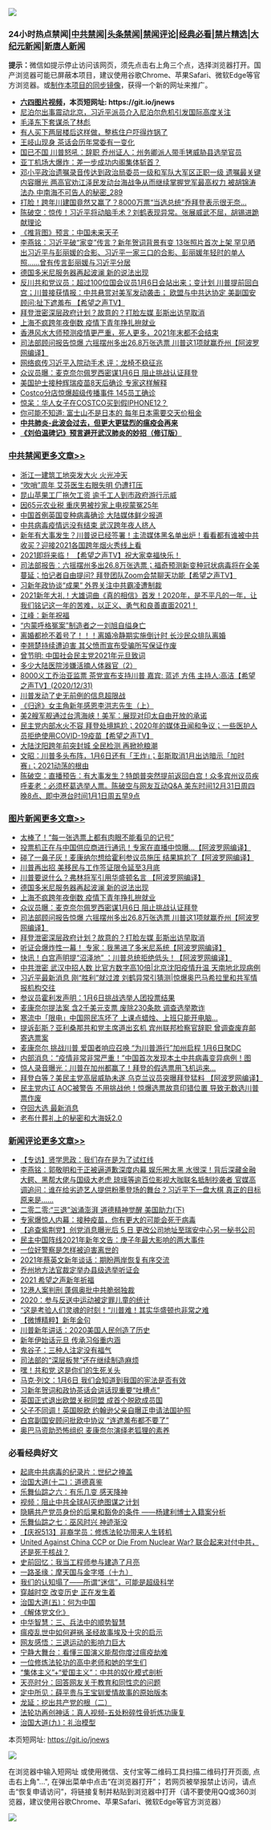 ![](https://raw.githubusercontent.com/fqnews/bnews/master/64photo/fqnews-qr.jpg)

<div id="tt">
<h3>24小时热点禁闻|<a href="#%E4%B8%AD%E5%85%B1%E7%A6%81%E9%97%BB%E6%9B%B4%E5%A4%9A%E6%96%87%E7%AB%A0">中共禁闻</a>|<a href="#%E5%9B%BE%E7%89%87%E6%96%B0%E9%97%BB%E6%9B%B4%E5%A4%9A%E6%96%87%E7%AB%A0">头条禁闻</a>|<a href="#%E6%96%B0%E9%97%BB%E8%AF%84%E8%AE%BA%E6%9B%B4%E5%A4%9A%E6%96%87%E7%AB%A0">禁闻评论|<a href="#%E5%BF%85%E7%9C%8B%E7%BB%8F%E5%85%B8%E5%A5%BD%E6%96%87">经典必看|<a href="/video.md#%E7%A6%81%E7%89%87%E7%B2%BE%E9%80%89">禁片精选</a>|<a href="https://github.com/fqnews/djy/blob/master/gb/nf1351518.md#1">大纪元新闻</a>|<a href="https://github.com/fqnews/ntdtv/blob/master/gb/prog204.md#1">新唐人新闻</a></h3>
<div><b>提示：</b>微信如提示停止访问该网页，须先点击右上角三个点，选择浏览器打开。国产浏览器可能已屏蔽本项目，建议使用谷歌Chrome、苹果Safari、微软Edge等官方浏览器。或<a href="https://github.com/fqnews/bnews/blob/master/%E5%88%B6%E4%BD%9Cgit%E7%A6%81%E9%97%BB%E9%95%9C%E5%83%8F.md">制作本项目的同步镜像</a>，获得一个新的网址来推广。</div>
<ul>
<li><b><a href="http://d1.bdrive.tk/64.mp4" target="_blank">六四图片视频</a>，本页短网址: https://git.io/jnews</b></li>
<li><a href="/headline/20201231/1458690.md">尼泊尔出事震动北京，习近平派员介入尼泊尔危机引发国际高度关注</a></li>
<li><a href="/bblog/20210101/1457799.md">毛泽东下套谋杀了林彪</a></li>
<li><a href="/cbnews/20201231/1458537.md">有人买下两层楼后这样做，整栋住户吓得炸锅了</a></li>
<li><a href="/cbnews/20210101/1458787.md">王岐山现身 茶话会历年常委有一变化</a></li>
<li><a href="/cnnews/20201231/1458559.md">国已不国 川普怒吼：辞职 乔州证人：州务卿派人带手铐威胁县选举官员</a></li>
<li><a href="/cnnews/20210101/1458816.md">亚丁机场大爆炸：差一步成功内阁集体斩首？</a></li>
<li><a href="/comments/20210101/1458833.md">邓小平政治遗嘱录音传达到政治局委员一级和军队大军区正职一级 遗嘱最关键内容曝光 两高官劝江泽民发动台海战争从而继续掌握党军最高权力 被胡锦涛法办 中南海不可告人的秘密_289</a></li>
<li><a href="/comments/20210101/1458718.md">打脸！跨年川建国竟然又赢了？8000万票“当选总统”乔拜登表示很无奈…</a></li>
<li><a href="/cbnews/20201231/1458577.md">陈破空：惊传！习近平将动脑手术？刘鹤表现异常。张展威武不屈，胡锡进跪献理论</a></li>
<li><a href="/comments/20210101/1458771.md">《推背图》预言：中国未来天子</a></li>
<li><a href="/comments/20201231/1458693.md">李燕铭：习近平破“家变”传言？新年贺词背景有变 13张照片首次上架 罕见晒出习近平与彭丽媛的合影、习近平一家三口的合影、彭丽媛年轻时的单人照……曾有传言彭丽媛与习近平分居</a></li>
<li><a href="/topimagenews/20210101/1458930.md">德国多米尼服务器再起波澜 新的说法出现</a></li>
<li><a href="/cbnews/20210101/1458740.md">反川共和党议员：超过100位国会议员1月6日会站出来；变计划 川普提前回白宫；川普接获情报：中共悬赏对美军发动袭击； 欧盟与中共达协定 美副国安顾问:扯下遮羞布 【希望之声TV】</a></li>
<li><a href="/topimagenews/20201231/1458656.md">拜登泄密深层政府计划？故意的？打脸左媒 彭斯出访早取消</a></li>
<li><a href="/topimagenews/20210101/1458808.md">上海不疯跨年夜倒数 疫情下青年挣扎拚就业</a></li>
<li><a href="/comments/20210101/1458707.md">香港风水大师预测疫情更严重，死人更多，2021年末都不会结束</a></li>
<li><a href="/topimagenews/20210101/1458715.md">司法部顾问报告惊爆 六摇摆州多出26.8万张选票 川普这1项就赢乔州【阿波罗网编译】</a></li>
<li><a href="/comments/20210101/1458719.md">网络疯传习近平入院动手术 评：龙椅不稳征兆</a></li>
<li><a href="/topimagenews/20210101/1458750.md">众议员曝：麦克奈尔佩罗西密谋1月6日 阻止挑战认证拜登</a></li>
<li><a href="/cnnews/20201231/1458516.md">美国护士接种辉瑞疫苗8天后确诊 专家这样解释</a></li>
<li><a href="/cnnews/20201231/1458543.md">Costco分店惊爆超级传播事件 145员工确诊</a></li>
<li><a href="/cnnews/20210101/1458794.md">惊呆：华人女子在COSTCO买到假IPHONE12？</a></li>
<li><a href="/funmedia/20210101/1458838.md">你可能不知道: 富士山不是日本的 每年日本需要交天价租金</a></li>
<li><b><a href="/comments/20200211/1275071.md" target="_blank">中共肺炎-此波会过去，但更大更猛烈的瘟疫会再来</a></b></li>
<li><b><a href="/comments/20200207/1272816.md" target="_blank">《刘伯温碑记》预言避开武汉肺炎的妙招（修订版）</a></b></li>
</ul>
</div>

<div class="catlist">
<h3><a href="/cbnews/" target="_blank">中共禁闻</a><span><a href="/cbnews/" target="_blank" rel="nofollow">更多文章>></a></span></h3>
<ul>
<li><a href="/cbnews/20210101/1459114.md" target="_blank">浙江一建筑工地突发大火 火光冲天</a></li>
<li><a href="/cbnews/20210101/1459107.md" target="_blank">“吹哨”周年 艾芬医生右眼失明 仍遭打压</a></li>
<li><a href="/cbnews/20210101/1459090.md" target="_blank">昆山苹果工厂拖欠工资 逾千工人到市政府游行示威</a></li>
<li><a href="/cbnews/20210101/1459078.md" target="_blank">因65元农业税 重庆男被抄家上电视蒙冤25年</a></li>
<li><a href="/cbnews/20210101/1459063.md" target="_blank">中国首例英国变种病毒确诊 大陆媒体鲜少报道</a></li>
<li><a href="/cbnews/20210101/1459047.md" target="_blank">中共病毒疫情远没有结束 武汉跨年夜人挤人</a></li>
<li><a href="/cbnews/20210101/1459043.md" target="_blank">新年有⼤事发⽣？川普说已经签署！主流媒体黑名单出炉！看看都有谁被中共收买？迎接2021各国跨年烟火秀线上看</a></li>
<li><a href="/cbnews/20210101/1459030.md" target="_blank">2021即将来临！ 【希望之声TV】祝大家幸福快乐！</a></li>
<li><a href="/cbnews/20210101/1458989.md" target="_blank">司法部报告：六摇摆州多出26.8万张选票；福奇预测新变种冠状病毒将在全美蔓延；怕记者自由提问? 拜登团队Zoom会禁聊天功能【希望之声TV】</a></li>
<li><a href="/cbnews/20210101/1458983.md" target="_blank">习新年政协谈“成果” 外界关注中共霸凌遭制裁</a></li>
<li><a href="/cbnews/20210101/1458981.md" target="_blank">2021新年大礼！大雄词曲《真的相信》首发！2020年，是不平凡的一年，让我们铭记这一年的苦难，以正义、勇气和良善直面2021！</a></li>
<li><a href="/cbnews/20210101/1458980.md" target="_blank">江峰：新年祝福</a></li>
<li><a href="/cbnews/20210101/1458962.md" target="_blank">“内蒙呼格冤案”制造者之一刘旭自缢身亡</a></li>
<li><a href="/cbnews/20210101/1458931.md" target="_blank">离婚都抢不着号了！！！离婚冷静期实施倒计时 长沙民众排队离婚</a></li>
<li><a href="/cbnews/20210101/1458917.md" target="_blank">李翘楚持续遭迫害 其父愤而宣布受骗所写保证作废</a></li>
<li><a href="/cbnews/20210101/1458782.md" target="_blank">曾节明: 中国社会民主党2021年元旦致词</a></li>
<li><a href="/cbnews/20210101/1458766.md" target="_blank">多少大陆医院涉嫌活摘人体器官（2）</a></li>
<li><a href="/cbnews/20210101/1458888.md" target="_blank">8000义工乔治亚监票   茶党宣布支持川普  嘉宾: 蓝述  方伟  主持人:高洁【希望之声TV】(2020/12/31)</a></li>
<li><a href="/cbnews/20210101/1458717.md" target="_blank">川普发动了史无前例的信息超限战</a></li>
<li><a href="/cbnews/20210101/1458713.md" target="_blank">《归途》女主角新年感恩李洪志先生（上）</a></li>
<li><a href="/cbnews/20210101/1458879.md" target="_blank">美2艘军舰通过台湾海峡！美军：展现对印太自由开放的承诺</a></li>
<li><a href="/cbnews/20210101/1458873.md" target="_blank">民主党内部水火不容  拜登处境尴尬；2020年的媒体丑闻和争议；一些医护人员拒绝使用COVID-19疫苗【希望之声TV】</a></li>
<li><a href="/cbnews/20210101/1458870.md" target="_blank">大陆沈阳跨年前突封城 全民检测 再掀抢粮潮</a></li>
<li><a href="/cbnews/20210101/1458863.md" target="_blank">文昭：川普多头布阵，1月6日还有「王炸」；彭斯取消1月出访暗示「加时赛」；2021动荡的根由</a></li>
<li><a href="/cbnews/20210101/1458851.md" target="_blank">陈破空：直播预告：有大事发生？特朗普突然提前返回白宫！众多宾州议员疾呼麦老：必须杯葛选举人票。陈破空与网友互动Q&amp;A 美东时间12月31日周四晚8点、即中港台时间1月1日周五早9点</a></li>

</ul>
</div>
<div class="catlist">
<h3><a href="/topimagenews/" target="_blank">图片新闻</a><span><a href="/topimagenews/" target="_blank" rel="nofollow">更多文章>></a></span></h3>
<ul>
<li><a href="/topimagenews/20210101/1459089.md" target="_blank">太棒了！“每一张选票上都有肉眼不能看见的记号”</a></li>
<li><a href="/topimagenews/20210101/1459088.md" target="_blank">投票机正在与中国供应商进行通讯！专家在直播中惊曝…【阿波罗网编译】</a></li>
<li><a href="/topimagenews/20210101/1459077.md" target="_blank">碰了一鼻子灰！麦康纳尔想给霍利参议员施压 结果尴尬了【阿波罗网编译】</a></li>
<li><a href="/topimagenews/20210101/1459018.md" target="_blank">川普再出招 美移民与工作签证限令延至3月底</a></li>
<li><a href="/topimagenews/20210101/1458982.md" target="_blank">川普要说什么？弗林将军引用华盛顿名言 【阿波罗网编译】</a></li>
<li><a href="/topimagenews/20210101/1458930.md" target="_blank">德国多米尼服务器再起波澜 新的说法出现</a></li>
<li><a href="/topimagenews/20210101/1458808.md" target="_blank">上海不疯跨年夜倒数 疫情下青年挣扎拚就业</a></li>
<li><a href="/topimagenews/20210101/1458750.md" target="_blank">众议员曝：麦克奈尔佩罗西密谋1月6日 阻止挑战认证拜登</a></li>
<li><a href="/topimagenews/20210101/1458715.md" target="_blank">司法部顾问报告惊爆 六摇摆州多出26.8万张选票 川普这1项就赢乔州【阿波罗网编译】</a></li>
<li><a href="/topimagenews/20201231/1458656.md" target="_blank">拜登泄密深层政府计划？故意的？打脸左媒 彭斯出访早取消</a></li>
<li><a href="/topimagenews/20201231/1458429.md" target="_blank">听证会爆炸性一幕！ 专家：我黑进了多米尼系统【阿波罗网编译】</a></li>
<li><a href="/topimagenews/20201231/1458267.md" target="_blank">快讯！白宫声明提“沼泽地” ：川普总统拒绝低头！【阿波罗网编译】</a></li>
<li><a href="/topimagenews/20201231/1458232.md" target="_blank">中共泄密 武汉中招人数 比官方数字高10倍|北京沈阳疫情升温 天南地北现病例</a></li>
<li><a href="/topimagenews/20201231/1458215.md" target="_blank">习近平最新消息 刚“胜利”就过渡 刘鹤异常引猜测|惊爆奥巴马希拉里和共军情报机构交往</a></li>
<li><a href="/topimagenews/20201231/1458150.md" target="_blank">参议员霍利发声明：1月6日挑战选举人团投票结果</a></li>
<li><a href="/topimagenews/20201231/1458141.md" target="_blank">麦康奈尔提法案 含2千美元支票 废除230条款 调查选举欺诈</a></li>
<li><a href="/topimagenews/20201231/1458135.md" target="_blank">寒流中「限电」中国网民冻坏了 上课点蜡烛、上班只能开电脑…</a></li>
<li><a href="/topimagenews/20201231/1458104.md" target="_blank">提诉彭斯？亚利桑那共和党主席道出玄机 宾州联邦检察官辞职 曾调查废弃邮寄选票案</a></li>
<li><a href="/topimagenews/20201230/1457911.md" target="_blank">麦康奈尔 挑战川普 爱国者响应召唤 “为川普游行”加州启程 1月6日聚DC</a></li>
<li><a href="/topimagenews/20201230/1457793.md" target="_blank">内部消息：“疫情非常非常严重！”中国首次发现本土中共病毒变异病例！图</a></li>
<li><a href="/topimagenews/20201230/1457783.md" target="_blank">惊人录音曝光：川普在加州都赢了！拜登的假选票用飞机运来&#8230;</a></li>
<li><a href="/topimagenews/20201230/1457573.md" target="_blank">拜登白等？美民主党高层威胁未遂 乌克兰议员突曝拜登猛料 【阿波罗网编译】</a></li>
<li><a href="/topimagenews/20201230/1457561.md" target="_blank">民主党内讧 AOC被警告 不用挑战他！惊爆选票故意印错位置 导致无数选川普票作废</a></li>
<li><a href="/topimagenews/20201229/1457362.md" target="_blank">夺回大选 最新消息</a></li>
<li><a href="/comments/20201229/1457210.md" target="_blank">老布什葬礼上的秘密和大海妖2.0</a></li>

</ul>
</div>
<div class="catlist">
<h3><a href="/comments/" target="_blank">新闻评论</a><span><a href="/comments/" target="_blank" rel="nofollow">更多文章>></a></span></h3>
<ul>
<li><a href="/comments/20210101/1459096.md" target="_blank">【专访】贤学思政：我们存在是为了试红线</a></li>
<li><a href="/comments/20210101/1459071.md" target="_blank">李燕铭：郭敬明和于正被逼道歉深度内幕 娱乐圈太黑 水很深！背后深藏金融大鳄、黑帮大佬与国级大老虎 琼瑶等逾百位影视大咖联名抵制抄袭者 官媒高调追问：谁在给劣迹艺人提供粉墨登场的舞台？习近平下一盘大棋 真正的目标原来是……</a></li>
<li><a href="/comments/20210101/1459058.md" target="_blank">二零二零:“三退”汹涌澎湃 道德精神觉醒 美国助力(下)</a></li>
<li><a href="/comments/20210101/1459057.md" target="_blank">专家爆惊人内幕：接种疫苗，你有更大的可能会死于病毒</a></li>
<li><a href="/comments/20210101/1459055.md" target="_blank">【追查紫荆党】创党消息曝光后 5 日 更改公司地址至瑞安中心另一秘书公司</a></li>
<li><a href="/comments/20210101/1459054.md" target="_blank">民主中国阵线2021年新年文告：庚子年最大影响的两大事件</a></li>
<li><a href="/comments/20210101/1459050.md" target="_blank">一位好警察是怎样被迫害离世的</a></li>
<li><a href="/comments/20210101/1459049.md" target="_blank">2021年蔡英文新年谈话：期盼两岸恢复有序交流</a></li>
<li><a href="/comments/20210101/1459032.md" target="_blank">乔州地方法官裁定举办县级选举听证会</a></li>
<li><a href="/comments/20210101/1459021.md" target="_blank">2021 希望之声新年祈福</a></li>
<li><a href="/comments/20210101/1459010.md" target="_blank">12港人案判刑 蓬佩奥批中共脆弱独裁</a></li>
<li><a href="/comments/20210101/1459009.md" target="_blank">2020：参与反送中运动被定罪儿童的统计</a></li>
<li><a href="/comments/20210101/1459006.md" target="_blank">“这是考验人们灵魂的时刻！“川普难！其实华盛顿也非常之难</a></li>
<li><a href="/comments/20210101/1459005.md" target="_blank">【微博精粹】新年金句</a></li>
<li><a href="/comments/20210101/1458973.md" target="_blank">川普新年讲话：2020美国人民创造了历史</a></li>
<li><a href="/comments/20210101/1458939.md" target="_blank">新年伊始话元旦 传承习俗重内涵</a></li>
<li><a href="/comments/20210101/1458938.md" target="_blank">鬼谷子：三种人注定没有福气</a></li>
<li><a href="/comments/20210101/1458937.md" target="_blank">司法部的“深层板凳”还在继续制造麻烦</a></li>
<li><a href="/comments/20210101/1458936.md" target="_blank">嘿！共和党 这是你们的生死关头</a></li>
<li><a href="/comments/20210101/1458935.md" target="_blank">马克·列文：1月6日 我们会知道到我国的宪法是否有效</a></li>
<li><a href="/comments/20210101/1458926.md" target="_blank">习新年贺词和政协茶话会讲话现重要“吐槽点”</a></li>
<li><a href="/comments/20210101/1458925.md" target="_blank">英国正式退出欧盟关税同盟 成首个脱欧成员国</a></li>
<li><a href="/comments/20210101/1458924.md" target="_blank">父子不同调！英国脱欧 约翰逊父亲自曝正申请法国护照</a></li>
<li><a href="/comments/20210101/1458922.md" target="_blank">白宫副国安顾问批欧中协议 “连遮羞布都不要了”</a></li>
<li><a href="/comments/20210101/1458919.md" target="_blank">奥巴马资助恐怖组织 麦康奈尔演绎老狐狸的素养</a></li>

</ul>
</div>

<div class="catlist">
<h3>必看经典好文</h3>
<ul>
<li><a href="/comments/20200702/1354076.md" target="_blank">起底中共病毒的纪录片：世纪之掩盖</a></li>
<li><a href="/cbnews/20180318/916241.md" target="_blank">治国大道(十二)：道德真鉴</a></li>
<li><a href="/tculture/20190101/792146.md" target="_blank">乐舞仙踪之六：有乐几变 感天降神</a></li>
<li><a href="/comments/20201221/1451945.md" target="_blank">视频：阻止中共全球AI灭绝图谋之计划</a></li>
<li><a href="/comments/20201010/1411228.md" target="_blank">隐瞒共产党员身份的后果和豁免的条件 ——杨建利博士入籍案分析</a></li>
<li><a href="/tculture/20190101/792550.md" target="_blank">乐舞仙踪之七：巫风时兴 神迹渐没</a></li>
<li><a href="/cbnews/20200518/1330564.md" target="_blank">【庆祝513】非裔学员：修炼法轮功带来人生转机</a></li>
<li><a href="/comments/20200820/1451960.md" target="_blank">United Against China CCP or Die From Nuclear War? 联合起来对付中共，还是死于核战？</a></li>
<li><a href="/aomi/history/20141104/323033.md" target="_blank">史前回忆：我当工程师参与建造了月亮</a></li>
<li><a href="/topimagenews/20180327/919935.md" target="_blank">一路圣缘：摩天国与金字塔（十九）</a></li>
<li><a href="/sohnews/20161029/607205.md" target="_blank">我们的认知塌了——所谓“迷信”，可能是超级科学</a></li>
<li><a href="/comments/20200626/1259925.md" target="_blank">穿越时空 改变历史 正在发生着</a></li>
<li><a href="/cbnews/20180311/913065.md" target="_blank">治国大道(五)：何为中国</a></li>
<li><a href="/bookwiki/20130610/138400.md" target="_blank">《解体党文化》</a></li>
<li><a href="/comments/20200605/783248.md" target="_blank">中华智慧：三、兵法中的顺势智慧</a></li>
<li><a href="/comments/20200618/1346823.md" target="_blank">瘟疫乱世中如何避祸 圣经故事埃及十灾的启示</a></li>
<li><a href="/cbnews/20200126/1265515.md" target="_blank">网友感悟：三退运动的影响力巨大</a></li>
<li><a href="/comments/20200527/1273654.md" target="_blank">宁静大舞台：看懂三国演义能帮你度过瘟疫劫难</a></li>
<li><a href="/cbnews/20200702/1354550.md" target="_blank">一位修炼法轮功的高中老师和她的学生们</a></li>
<li><a href="/comments/20201007/1409565.md" target="_blank">“集体主义”+“爱国主义”：中共的奴化模式剖析</a></li>
<li><a href="/cbnews/20200916/1397196.md" target="_blank">天亮时分：回答网友关于教育和同性恋的问题</a></li>
<li><a href="/comments/20200616/1345658.md" target="_blank">定中所见：薛平贵与王宝钏爱情故事的原始版本</a></li>
<li><a href="/comments/20200928/1404653.md" target="_blank">龙延：挖出共产党的根（二）</a></li>
<li><a href="/comments/20190516/1128964.md" target="_blank">法轮功再创神话：真人视频-五处粉碎性骨折炼功康复</a></li>
<li><a href="/cbnews/20180315/914943.md" target="_blank">治国大道(九)：礼治模型</a></li>

</ul>
</div>

本页短网址: https://git.io/jnews

![](https://raw.githubusercontent.com/fqnews/bnews/master/64photo/fqnews-qr.jpg)

在浏览器中输入短网址 或使用微信、支付宝等二维码工具扫描二维码打开页面, 点击右上角"...", 在弹出菜单中点击“在浏览器打开”； 若网页被举报禁止访问，请点击“恢复申请访问”，将链接复制并粘贴到浏览器中打开（请不要使用QQ或360浏览器，建议使用谷歌Chrome、苹果Safari、微软Edge等官方浏览器）

![](https://raw.githubusercontent.com/fqnews/bnews/master/64photo/wx.jpg)